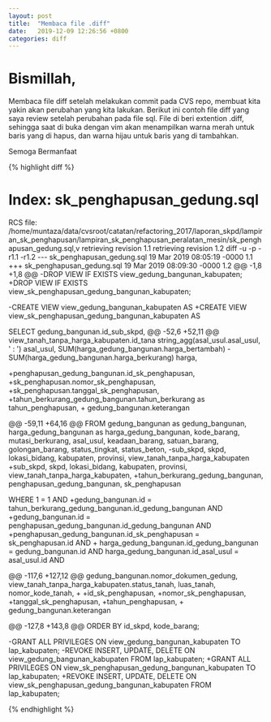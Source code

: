 ```yaml
---
layout: post
title:  "Membaca file .diff"
date:   2019-12-09 12:26:56 +0800
categories: diff
---
```


# Bismillah,

Membaca file diff setelah melakukan commit pada CVS repo, membuat kita yakin akan perubahan yang kita lakukan. Berikut ini contoh file diff yang saya review setelah perubahan pada file sql. File di beri extention .diff, sehingga saat di buka dengan vim akan menampilkan warna merah untuk baris yang di hapus, dan warna hijau untuk baris yang di tambahkan.

Semoga Bermanfaat

{% highlight diff %}

Index: sk_penghapusan_gedung.sql
===================================================================
RCS file: /home/muntaza/data/cvsroot/catatan/refactoring_2017/laporan_skpd/lampiran_sk_penghapusan/lampiran_sk_penghapusan_peralatan_mesin/sk_penghapusan_gedung.sql,v
retrieving revision 1.1
retrieving revision 1.2
diff -u -p -r1.1 -r1.2
--- sk_penghapusan_gedung.sql	19 Mar 2019 08:05:19 -0000	1.1
+++ sk_penghapusan_gedung.sql	19 Mar 2019 08:09:30 -0000	1.2
@@ -1,8 +1,8 @@
-DROP VIEW IF EXISTS view_gedung_bangunan_kabupaten;
+DROP VIEW IF EXISTS view_sk_penghapusan_gedung_bangunan_kabupaten;



-CREATE VIEW view_gedung_bangunan_kabupaten AS
+CREATE VIEW view_sk_penghapusan_gedung_bangunan_kabupaten AS

 SELECT
 gedung_bangunan.id_sub_skpd,
@@ -52,6 +52,11 @@ view_tanah_tanpa_harga_kabupaten.id_tana
 string_agg(asal_usul.asal_usul, ' : ') asal_usul,
 SUM(harga_gedung_bangunan.harga_bertambah) - SUM(harga_gedung_bangunan.harga_berkurang) harga,

+penghapusan_gedung_bangunan.id_sk_penghapusan,
+sk_penghapusan.nomor_sk_penghapusan,
+sk_penghapusan.tanggal_sk_penghapusan,
+tahun_berkurang_gedung_bangunan.tahun_berkurang as tahun_penghapusan,
+
 gedung_bangunan.keterangan


@@ -59,11 +64,16 @@ FROM
 gedung_bangunan as gedung_bangunan, harga_gedung_bangunan as harga_gedung_bangunan, kode_barang,
 mutasi_berkurang, asal_usul, keadaan_barang, satuan_barang, golongan_barang,
 status_tingkat, status_beton,
-sub_skpd, skpd, lokasi_bidang, kabupaten, provinsi, view_tanah_tanpa_harga_kabupaten
+sub_skpd, skpd, lokasi_bidang, kabupaten, provinsi, view_tanah_tanpa_harga_kabupaten,
+tahun_berkurang_gedung_bangunan, penghapusan_gedung_bangunan, sk_penghapusan


 WHERE
 1 = 1  AND
+gedung_bangunan.id = tahun_berkurang_gedung_bangunan.id_gedung_bangunan AND
+gedung_bangunan.id = penghapusan_gedung_bangunan.id_gedung_bangunan AND
+penghapusan_gedung_bangunan.id_sk_penghapusan = sk_penghapusan.id AND
+
 harga_gedung_bangunan.id_gedung_bangunan = gedung_bangunan.id AND
 harga_gedung_bangunan.id_asal_usul = asal_usul.id AND

@@ -117,6 +127,12 @@ gedung_bangunan.nomor_dokumen_gedung,
 view_tanah_tanpa_harga_kabupaten.status_tanah,
 luas_tanah,
 nomor_kode_tanah,
+
+id_sk_penghapusan,
+nomor_sk_penghapusan,
+tanggal_sk_penghapusan,
+tahun_penghapusan,
+
 gedung_bangunan.keterangan


@@ -127,8 +143,8 @@ ORDER BY id_skpd, kode_barang;



-GRANT ALL PRIVILEGES ON view_gedung_bangunan_kabupaten TO lap_kabupaten;
-REVOKE INSERT, UPDATE, DELETE ON view_gedung_bangunan_kabupaten FROM lap_kabupaten;
+GRANT ALL PRIVILEGES ON view_sk_penghapusan_gedung_bangunan_kabupaten TO lap_kabupaten;
+REVOKE INSERT, UPDATE, DELETE ON view_sk_penghapusan_gedung_bangunan_kabupaten FROM lap_kabupaten;





{% endhighlight %}
